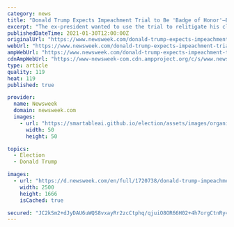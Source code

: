 ```yaml
---
category: news
title: "Donald Trump Expects Impeachment Trial to Be 'Badge of Honor'—But Rethinks 2024 Run"
excerpt: "The ex-president wanted to use the trial to relitigate his claims of election fraud, but Lindsey Graham told him, \"You don't want to go there.\""
publishedDateTime: 2021-01-30T12:00:00Z
originalUrl: "https://www.newsweek.com/donald-trump-expects-impeachment-trial-badge-honor-rethinks-2024-run-1564677"
webUrl: "https://www.newsweek.com/donald-trump-expects-impeachment-trial-badge-honor-rethinks-2024-run-1564677"
ampWebUrl: "https://www.newsweek.com/donald-trump-expects-impeachment-trial-badge-honor-rethinks-2024-run-1564677?amp=1"
cdnAmpWebUrl: "https://www-newsweek-com.cdn.ampproject.org/c/s/www.newsweek.com/donald-trump-expects-impeachment-trial-badge-honor-rethinks-2024-run-1564677?amp=1"
type: article
quality: 119
heat: 119
published: true

provider:
  name: Newsweek
  domain: newsweek.com
  images:
    - url: "https://smartableai.github.io/election/assets/images/organizations/newsweek.com-50x50.jpg"
      width: 50
      height: 50

topics:
  - Election
  - Donald Trump

images:
  - url: "https://d.newsweek.com/en/full/1720738/donald-trump-impeachment-2024-capitol-riots.jpg"
    width: 2500
    height: 1666
    isCached: true

secured: "JC2kSm2+dJyDAU6uWQS8vxayRr2zcCtphq/qjuiO8OR66H02+4h7orgCtnRy4Ad58Ma2yjOaO1UEQVSdH6mS6+lJRnt1cKdF70zmPLvk2YiBJewGuNgTl4vSJkWGkqOcyvz2m6JodgSPFtMbLFXDJ/pinYx6n6ep99ofsoEiY3r8P0sMym0Kg42LvMEePmVpjHfm8cKD2/ALVWdNiU4Ox2tSUaBDhz9nsD1ox4Fk6R75EDgZkrAaWA8oqypwCGhCQEDwfePHiKTqGIqYut6acLleWL2IBt7sLTIVpf1d6VmuTRhzW9tPsclkJwhgrioAa06cthxHeXzlOF8X0/Ml1mTE6GkdNbupY8slLNGVUVE=;j3aW+i9a97N8eXREKaQMbA=="
---
```


